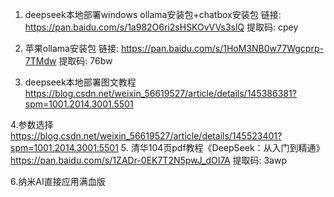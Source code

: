 
1. deepseek本地部署windows ollama安装包+chatbox安装包
   链接: https://pan.baidu.com/s/1a982O6ri2sHSKOvVVs3slQ 提取码: cpey

2. 苹果ollama安装包
   链接: https://pan.baidu.com/s/1HoM3NB0w77Wgcprp-7TMdw 提取码: 76bw
3. deepseek本地部署图文教程
   https://blog.csdn.net/weixin_56619527/article/details/145386381?spm=1001.2014.3001.5501

4.参数选择
https://blog.csdn.net/weixin_56619527/article/details/145523401?spm=1001.2014.3001.5501
5. 清华104页pdf教程《DeepSeek：从入门到精通》 https://pan.baidu.com/s/1ZADr-0EK7T2N5pwJ_dOI7A 提取码: 3awp

6.纳米AI直接应用满血版